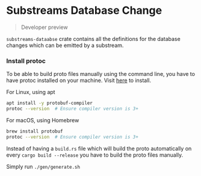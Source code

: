 # Substreams Database Change

> Developer preview


`substreams-dataabse` crate contains all the definitions for the database changes which can be emitted by a substream.


### Install protoc

To be able to build proto files manually using the command line, you have to have protoc installed on your machine. Visit [here](https://grpc.io/docs/protoc-installation/) to install.

For Linux, using apt
```bash
apt install -y protobuf-compiler
protoc --version  # Ensure compiler version is 3+
```

For macOS, using Homebrew
```bash
brew install protobuf
protoc --version  # Ensure compiler version is 3+
```

Instead of having a `build.rs` file which will build the proto automatically on every `cargo build --release` you have to build the proto files manually.

Simply run `./gen/generate.sh`
